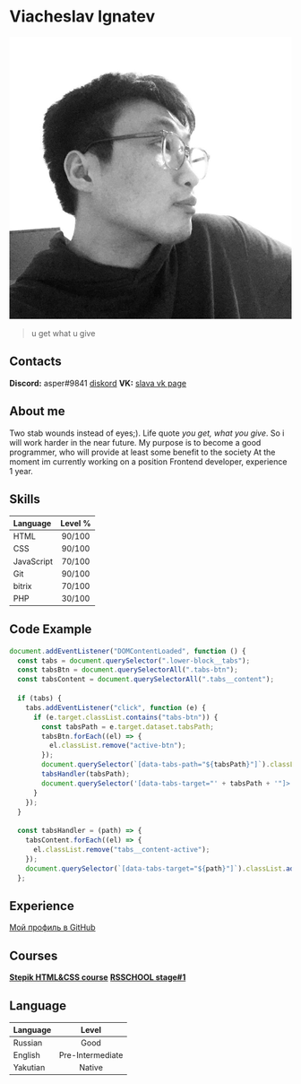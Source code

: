 # Viacheslav Ignatev

![my avatar](./img/avatar.jpg "avatar")

> u get what u give

## Contacts

**Discord:** asper#9841 [diskord](https://discord.com/users/419482375165313025 "asper url")
**VK:** [slava vk page](https://vk.com/abahu "slava vk")

## About me
 
 Two stab wounds instead of eyes;). Life quote *you get, what you give*. So i will work harder in the near future.
 My purpose is to become a good programmer, who will provide at least some benefit to the society
 At the moment im currently working on a position Frontend developer, experience 1 year.

## Skills

 |Language   | Level % |
 |:----------|:-------:|
 |HTML 	     | 90/100  |
 |CSS        | 90/100  |
 |JavaScript | 70/100  |
 |Git        | 90/100  |
 |bitrix     | 70/100  |
 |PHP        | 30/100  |


## Code Example
```js
document.addEventListener("DOMContentLoaded", function () {
  const tabs = document.querySelector(".lower-block__tabs");
  const tabsBtn = document.querySelectorAll(".tabs-btn");
  const tabsContent = document.querySelectorAll(".tabs__content");

  if (tabs) {
    tabs.addEventListener("click", function (e) {
      if (e.target.classList.contains("tabs-btn")) {
        const tabsPath = e.target.dataset.tabsPath;
        tabsBtn.forEach((el) => {
          el.classList.remove("active-btn");
        });
        document.querySelector(`[data-tabs-path="${tabsPath}"]`).classList.add("active-btn");
        tabsHandler(tabsPath);
        document.querySelector('[data-tabs-target="' + tabsPath + '"]>.list>li>button').click();
      }
    });
  }

  const tabsHandler = (path) => {
    tabsContent.forEach((el) => {
      el.classList.remove("tabs__content-active");
    });
    document.querySelector(`[data-tabs-target="${path}"]`).classList.add("tabs__content-active");
  };
```
## Experience
[Мой профиль в GitHub](https://github.com/s4m5apu3l)

## Courses

**[Stepik HTML&CSS course](https://stepik.org/38218)**
**[RSSCHOOL stage#1](https://rs.school/js/)**

## Language

 |Language   | Level            |
 |:-------   |:------:          |
 |Russian    | Good             |
 |English    | Pre-Intermediate |
 |Yakutian   | Native           |


